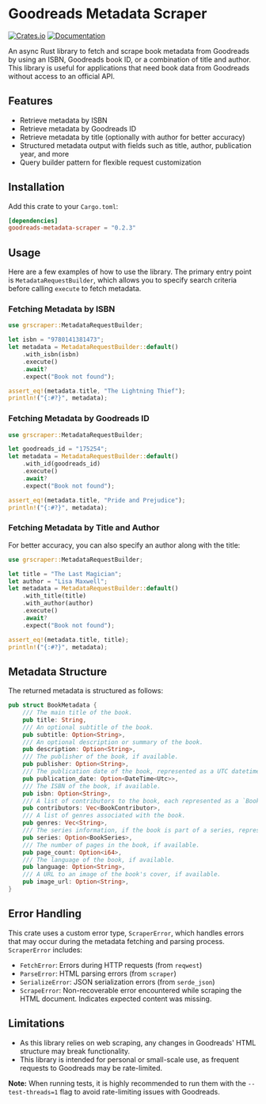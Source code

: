 # Goodreads Metadata Scraper

[![Crates.io](https://img.shields.io/crates/v/goodreads_metadata_scraper.svg)](https://crates.io/crates/goodreads_metadata_scraper)
[![Documentation](https://docs.rs/goodreads-metadata-scraper/badge.svg)](https://docs.rs/goodreads_metadata_scraper)

An async Rust library to fetch and scrape book metadata from Goodreads by using an ISBN, Goodreads book ID, or a combination of title and author. This library is useful for applications that need book data from Goodreads without access to an official API.

## Features

- Retrieve metadata by ISBN
- Retrieve metadata by Goodreads ID
- Retrieve metadata by title (optionally with author for better accuracy)
- Structured metadata output with fields such as title, author, publication year, and more
- Query builder pattern for flexible request customization

## Installation

Add this crate to your `Cargo.toml`:

```toml
[dependencies]
goodreads-metadata-scraper = "0.2.3"
```

## Usage

Here are a few examples of how to use the library. The primary entry point is `MetadataRequestBuilder`, which allows you to specify search criteria before calling `execute` to fetch metadata.

### Fetching Metadata by ISBN

```rust
use grscraper::MetadataRequestBuilder;

let isbn = "9780141381473";
let metadata = MetadataRequestBuilder::default()
    .with_isbn(isbn)
    .execute()
    .await?
    .expect("Book not found");

assert_eq!(metadata.title, "The Lightning Thief");
println!("{:#?}", metadata);
```

### Fetching Metadata by Goodreads ID

```rust
use grscraper::MetadataRequestBuilder;

let goodreads_id = "175254";
let metadata = MetadataRequestBuilder::default()
    .with_id(goodreads_id)
    .execute()
    .await?
    .expect("Book not found");

assert_eq!(metadata.title, "Pride and Prejudice");
println!("{:#?}", metadata);
```

### Fetching Metadata by Title and Author

For better accuracy, you can also specify an author along with the title:

```rust
use grscraper::MetadataRequestBuilder;

let title = "The Last Magician";
let author = "Lisa Maxwell";
let metadata = MetadataRequestBuilder::default()
    .with_title(title)
    .with_author(author)
    .execute()
    .await?
    .expect("Book not found");

assert_eq!(metadata.title, title);
println!("{:#?}", metadata);
```

## Metadata Structure

The returned metadata is structured as follows:

```rust
pub struct BookMetadata {
    /// The main title of the book.
    pub title: String,
    /// An optional subtitle of the book.
    pub subtitle: Option<String>,
    /// An optional description or summary of the book.
    pub description: Option<String>,
    /// The publisher of the book, if available.
    pub publisher: Option<String>,
    /// The publication date of the book, represented as a UTC datetime.
    pub publication_date: Option<DateTime<Utc>>,
    /// The ISBN of the book, if available.
    pub isbn: Option<String>,
    /// A list of contributors to the book, each represented as a `BookContributor`.
    pub contributors: Vec<BookContributor>,
    /// A list of genres associated with the book.
    pub genres: Vec<String>,
    /// The series information, if the book is part of a series, represented as a `BookSeries`.
    pub series: Option<BookSeries>,
    /// The number of pages in the book, if available.
    pub page_count: Option<i64>,
    /// The language of the book, if available.
    pub language: Option<String>,
    /// A URL to an image of the book's cover, if available.
    pub image_url: Option<String>,
}
```

## Error Handling

This crate uses a custom error type, `ScraperError`, which handles errors that may occur during the metadata fetching and parsing process. `ScraperError` includes:

- `FetchError`: Errors during HTTP requests (from `reqwest`)
- `ParseError`: HTML parsing errors (from `scraper`)
- `SerializeError`: JSON serialization errors (from `serde_json`)
- `ScrapeError`: Non-recoverable error encountered while scraping the HTML document. Indicates expected content was missing.

## Limitations

- As this library relies on web scraping, any changes in Goodreads' HTML structure may break functionality.
- This library is intended for personal or small-scale use, as frequent requests to Goodreads may be rate-limited.

**Note:** When running tests, it is highly recommended to run them with the `--test-threads=1` flag to avoid rate-limiting issues with Goodreads.
